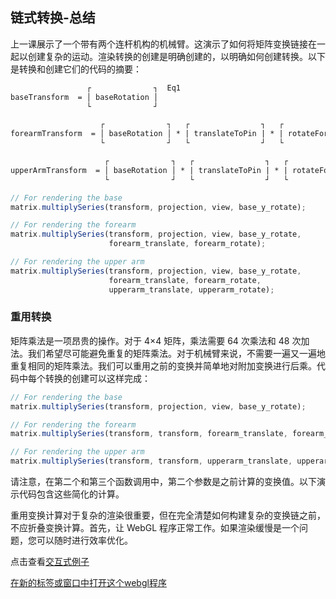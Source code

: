 ## 链式转换-总结

上一课展示了一个带有两个连杆机构的机械臂。这演示了如何将矩阵变换链接在一起以创建复杂的运动。渲染转换的创建是明确创建的，以明确如何创建转换。以下是转换和创建它们的代码的摘要：

```html
                 ┌              ┐  Eq1
baseTransform  = │ baseRotation │ 
                 └              ┘ 
```

```html
                    ┌              ┐   ┌                ┐   ┌               ┐  Eq2
forearmTransform  = │ baseRotation │ * | translateToPin | * | rotateForearm | 
                    └              ┘   └                ┘   └               ┘ 
```

```html
                     ┌              ┐   ┌                ┐   ┌               ┐   ┌                       ┐   ┌                ┐ Eq3
upperArmTransform  = │ baseRotation │ * | translateToPin | * | rotateForearm | * | translateToForearmEnd | * | rotateUpperarm |
                     └              ┘   └                ┘   └               ┘   └                       ┘   └                ┘
```


```JavaScript
// For rendering the base
matrix.multiplySeries(transform, projection, view, base_y_rotate);

// For rendering the forearm
matrix.multiplySeries(transform, projection, view, base_y_rotate,
                      forearm_translate, forearm_rotate);

// For rendering the upper arm
matrix.multiplySeries(transform, projection, view, base_y_rotate,
                      forearm_translate, forearm_rotate,
                      upperarm_translate, upperarm_rotate);
```

### 重用转换

矩阵乘法是一项昂贵的操作。对于 4×4 矩阵，乘法需要 64 次乘法和 48 次加法。我们希望尽可能避免重复的矩阵乘法。对于机械臂来说，不需要一遍又一遍地重复相同的矩阵乘法。我们可以重用之前的变换并简单地对附加变换进行后乘。代码中每个转换的创建可以这样完成：
```JavaScript
// For rendering the base
matrix.multiplySeries(transform, projection, view, base_y_rotate);

// For rendering the forearm
matrix.multiplySeries(transform, transform, forearm_translate, forearm_rotate);

// For rendering the upper arm
matrix.multiplySeries(transform, transform, upperarm_translate, upperarm_rotate);
```

请注意，在第二个和第三个函数调用中，第二个参数是之前计算的变换值。以下演示代码包含这些简化的计算。

重用变换计算对于复杂的渲染很重要，但在完全清楚如何构建复杂的变换链之前，不应折叠变换计算。首先，让 WebGL 程序正常工作。如果渲染缓慢是一个问题，您可以随时进行效率优化。

点击查看[交互式例子](http://learnwebgl.brown37.net/transformations2/transformations_example4.html#reusing-transformations)

[在新的标签或窗口中打开这个webgl程序](http://learnwebgl.brown37.net/transformations2/simple_transform_example4/simple_transform_example4.html)